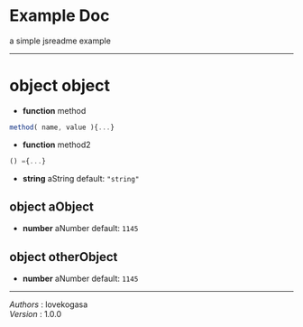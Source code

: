 # Example Doc  
a simple jsreadme example  
***  
# **object** object  
* **function** method  
```js
method( name, value ){...}
```  
* **function** method2  
```js
() ={...}
```  
* **string** aString
default: `"string"`  
## **object** aObject  
* **number** aNumber
default: `1145`  
## **object** otherObject  
* **number** aNumber
default: `1145`  
***  
*Authors* : lovekogasa  
*Version* : 1.0.0
